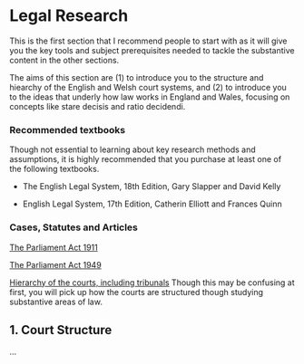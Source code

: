 
# Legal Research

This is the first section that I recommend people to start with as it will give you the key tools and subject prerequisites needed to tackle the substantive content in the other sections.

The aims of this section are (1) to introduce you to the structure and hiearchy of the English and Welsh court systems, and (2) to introduce you to the ideas that underly how law works in England and Wales, focusing on concepts like stare decisis and ratio decidendi.

### Recommended textbooks

Though not essential to learning about key research methods and assumptions, it is highly recommended that you purchase at least one of the following textbooks. 

* The English Legal System, 18th Edition, Gary Slapper and David Kelly

* English Legal System, 17th Edition, Catherin Elliott and Frances Quinn

### Cases, Statutes and Articles

[The Parliament Act 1911](https://www.legislation.gov.uk/ukpga/Geo5/1-2/13/contents)

[The Parliament Act 1949](https://www.legislation.gov.uk/ukpga/Geo6/12-13-14/103/contents)

[Hierarchy of the courts, including tribunals](https://www.judiciary.uk/about-the-judiciary/the-justice-system/court-structure/) Though this may be confusing at first, you will pick up how the courts are structured though studying substantive areas of law.

## 1. Court Structure

...
